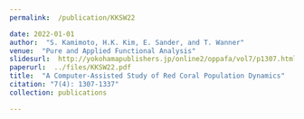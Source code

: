 ```yaml
---
permalink:  /publication/KKSW22

date: 2022-01-01
author:  "S. Kamimoto, H.K. Kim, E. Sander, and T. Wanner"
venue:  "Pure and Applied Functional Analysis"
slidesurl:  http://yokohamapublishers.jp/online2/oppafa/vol7/p1307.html
paperurl:  ../files/KKSW22.pdf
title:  "A Computer-Assisted Study of Red Coral Population Dynamics"
citation: "7(4): 1307-1337"
collection: publications

---
```

